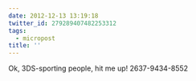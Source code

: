 ```yaml
---
date: 2012-12-13 13:19:18
twitter_id: 279289407482253312
tags:
  - micropost
title: ''
---
```


Ok, 3DS-sporting people, hit me up! 2637-9434-8552
